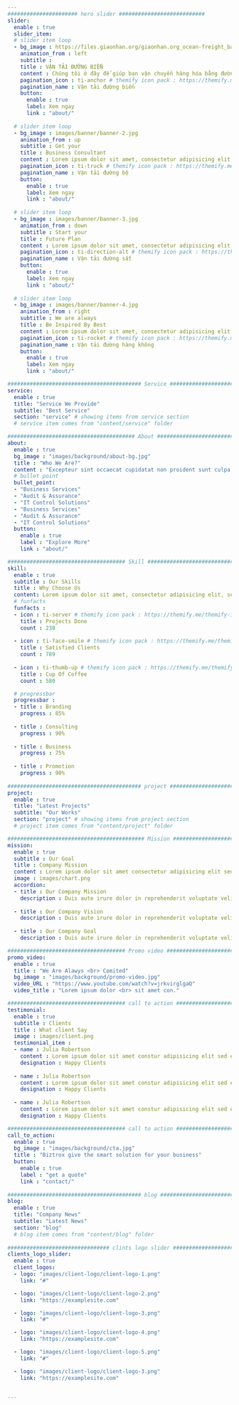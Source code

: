 ```yaml
---
###################### hero slider ###########################
slider:
  enable : true
  slider_item:
  # slider item loop
  - bg_image : https://files.giaonhan.org/giaonhan.org_ocean-freight_banner_slider.webp
    animation_from : left
    subtitle : 
    title : VẬN TẢI ĐƯỜNG BIỂN
    content : Chúng tôi ở đây để giúp bạn vận chuyển hàng hóa bằng đường biển đi khắp thế giới một cách dễ dàng. Tối ưu hóa quá trình vận chuyển bằng đường biển của bạn bằng cách tiếp cận thêm nguồn lực và mức giá cạnh tranh thông qua các liên minh vận tải biển lớn mạnh của chúng tôi.
    pagination_icon : ti-anchor # themify icon pack : https://themify.me/themify-icons
    pagination_name : Vận tải đường biển
    button:
      enable : true
      label: Xem ngay
      link : "about/"
      
  # slider item loop
  - bg_image : images/banner/banner-2.jpg
    animation_from : up
    subtitle : Get your
    title : Business Consultant
    content : Lorem ipsum dolor sit amet, consectetur adipisicing elit, sed do eiusmod tempor <br> incididunt ut labore et dolore magna aliqua.
    pagination_icon : ti-truck # themify icon pack : https://themify.me/themify-icons
    pagination_name : Vận tải đường bộ
    button:
      enable : true
      label: Xem ngay
      link : "about/"
      
  # slider item loop
  - bg_image : images/banner/banner-3.jpg
    animation_from : down
    subtitle : Start your
    title : Future Plan
    content : Lorem ipsum dolor sit amet, consectetur adipisicing elit, sed do eiusmod tempor <br> incididunt ut labore et dolore magna aliqua.
    pagination_icon : ti-direction-alt # themify icon pack : https://themify.me/themify-icons
    pagination_name : Vận tải đường sắt
    button:
      enable : true
      label: Xem ngay
      link : "about/"
      
  # slider item loop
  - bg_image : images/banner/banner-4.jpg
    animation_from : right
    subtitle : We are always
    title : Be Inspired By Best
    content : Lorem ipsum dolor sit amet, consectetur adipisicing elit, sed do eiusmod tempor <br> incididunt ut labore et dolore magna aliqua.
    pagination_icon : ti-rocket # themify icon pack : https://themify.me/themify-icons
    pagination_name : Vận tải đường hàng không
    button:
      enable : true
      label: Xem ngay
      link : "about/"

########################################## Service ####################################
service:
  enable : true
  title: "Service We Provide"
  subtitle: "Best Service"
  section: "service" # showing items from service section
  # service item comes from "content/service" folder

######################################## About #########################################
about:
  enable : true
  bg_image : "images/background/about-bg.jpg"
  title : "Who We Are?"
  content : "Excepteur sint occaecat cupidatat non proident sunt culpa qui officia deserunt mollit anim id est laborum."
  # bullet point
  bullet_point:
  - "Business Services"
  - "Audit & Assurance"
  - "IT Control Solutions"
  - "Business Services"
  - "Audit & Assurance"
  - "IT Control Solutions"
  button:
    enable : true
    label : "Explore More"
    link : "about/"

##################################### Skill ##############################################
skill:
  enable : true
  subtitle : Our Skills
  title : Why Choose Us
  content: Lorem ipsum dolor sit amet, consectetur adipisicing elit, sed eiusmod tempor incididunt laboris nisi ut aliquip ex ea commodo consequat. <br><br> Duis aute irure dolor in reprehenderit voluptate velit esse cillum dolore fugiat nulla pariatur. Excepteur sint ocaecat cupidatat non proident sunt culpa qui officia deserunt mollit anim id est laborum. sed perspiciatis unde omnisiste natus error sit voluptatem accusantium.doloremque ladantium totam rem aperieaque ipsa quae ab illo inventore.veritatis. et quasi architecto beatae vitae dicta sunt explicabo.
  # funfacts
  funfacts :
  - icon : ti-server # themify icon pack : https://themify.me/themify-icons
    title : Projects Done
    count : 230
    
  - icon : ti-face-smile # themify icon pack : https://themify.me/themify-icons
    title : Satisfied Clients
    count : 789
    
  - icon : ti-thumb-up # themify icon pack : https://themify.me/themify-icons
    title : Cup Of Coffee
    count : 580

  # progressbar
  progressbar : 
  - title : Branding
    progress : 85%
    
  - title : Consulting
    progress : 90%
    
  - title : Business
    progress : 75%
    
  - title : Promotion
    progress : 90%
      
########################################## project ####################################
project:
  enable : true
  title: "Latest Projects"
  subtitle: "Our Works"
  section: "project" # showing items from project section
  # project item comes from "content/project" folder

########################################### Mission ###################################
mission:
  enable : true
  subtitle : Our Goal
  title : Company Mission
  content : Lorem ipsum dolor sit amet consectetur adipisicing elit sed eiusmod tempor didunt laboris nisi ut aliquip ex ea commodo consequat.
  image : images/chart.png
  accordion:
  - title : Our Company Mission
    description : Duis aute irure dolor in reprehenderit voluptate velit esse cillum dolore fugiat nulla pariatur.Excepteur sint ocaecat cupidatat non proident sunt culpa qui officia deserunt mollit anim id est laborum.
    
  - title : Our Company Vision
    description : Duis aute irure dolor in reprehenderit voluptate velit esse cillum dolore fugiat nulla pariatur.Excepteur sint ocaecat cupidatat non proident sunt culpa qui officia deserunt mollit anim id est laborum.
    
  - title : Our Company Goal
    description : Duis aute irure dolor in reprehenderit voluptate velit esse cillum dolore fugiat nulla pariatur.Excepteur sint ocaecat cupidatat non proident sunt culpa qui officia deserunt mollit anim id est laborum.

##################################### Promo video ####################################
promo_video:
  enable : true
  title : "We Are Alawys <br> Comited"
  bg_image : "images/background/promo-video.jpg"
  video_URL : "https://www.youtube.com/watch?v=jrkvirglgaQ"
  video_title : "Lorem ipsum dolor <br> sit amet con."

##################################### call to action #################################
testimonial:
  enable : true
  subtitle : Clients
  title : What client Say
  image : images/client.png
  testimonial_item :
  - name : Julia Robertson
    content : Lorem ipsum dolor sit amet constur adipisicing elit sed eiusmtempor incid sed dolore magna aliqu enim minim veniam quis nostrud exercittion ullamco labo ris nisi aliquip excepteur.
    designation : Happy Clients
    
  - name : Julia Robertson
    content : Lorem ipsum dolor sit amet constur adipisicing elit sed eiusmtempor incid sed dolore magna aliqu enim minim veniam quis nostrud exercittion ullamco labo ris nisi aliquip excepteur.
    designation : Happy Clients
    
  - name : Julia Robertson
    content : Lorem ipsum dolor sit amet constur adipisicing elit sed eiusmtempor incid sed dolore magna aliqu enim minim veniam quis nostrud exercittion ullamco labo ris nisi aliquip excepteur.
    designation : Happy Clients

##################################### call to action #################################
call_to_action:
  enable : true
  bg_image : "images/background/cta.jpg"
  title : "Biztrox give the smart solution for your business"
  button:
    enable : true
    label : "get a quote"
    link : "contact/"
      
########################################## blog ####################################
blog:
  enable : true
  title: "Company News"
  subtitle: "Latest News"
  section: "blog"
  # blog item comes from "content/blog" folder
  
################################ clints logo slider ################################
clients_logo_slider:
  enable : true
  client_logos:
  - logo: "images/client-logo/client-logo-1.png"
    link: "#"

  - logo: "images/client-logo/client-logo-2.png"
    link: "https://examplesite.com"

  - logo: "images/client-logo/client-logo-3.png"
    link: "#"

  - logo: "images/client-logo/client-logo-4.png"
    link: "https://examplesite.com"

  - logo: "images/client-logo/client-logo-5.png"
    link: "#"

  - logo: "images/client-logo/client-logo-3.png"
    link: "https://examplesite.com"

    
---
```


